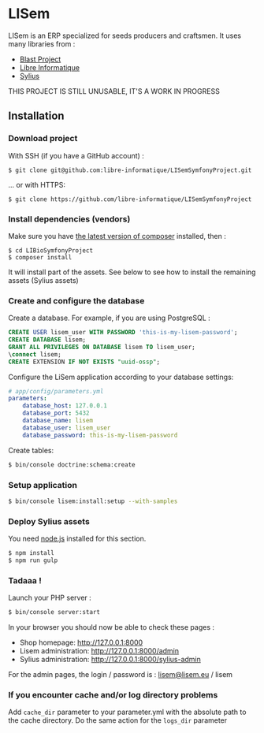 LISem
===================

LISem is an ERP specialized for seeds producers and craftsmen. It uses many libraries from :

* [Blast Project](https://github.com/blast-project)
* [Libre Informatique](https://github.com/libre-informatique)
* [Sylius](http://docs.sylius.org/en/latest/)

THIS PROJECT IS STILL UNUSABLE, IT'S A WORK IN PROGRESS

Installation
------------

### Download project

With SSH (if you have a GitHub account) :

```
$ git clone git@github.com:libre-informatique/LISemSymfonyProject.git
```

... or with HTTPS:

```
$ git clone https://github.com/libre-informatique/LISemSymfonyProject
```

### Install dependencies (vendors)

Make sure you have [the latest version of composer](https://getcomposer.org/download/) installed, then :

```
$ cd LIBioSymfonyProject
$ composer install
```

It will install part of the assets. See below to see how to install the remaining assets (Sylius assets)

### Create and configure the database

Create a database. For example, if you are using PostgreSQL :

```sql
CREATE USER lisem_user WITH PASSWORD 'this-is-my-lisem-password';
CREATE DATABASE lisem;
GRANT ALL PRIVILEGES ON DATABASE lisem TO lisem_user;
\connect lisem;
CREATE EXTENSION IF NOT EXISTS "uuid-ossp";
```

Configure the LiSem application according to your database settings:

```yaml
# app/config/parameters.yml
parameters:
    database_host: 127.0.0.1
    database_port: 5432
    database_name: lisem
    database_user: lisem_user
    database_password: this-is-my-lisem-password
```

Create tables:

```bash
$ bin/console doctrine:schema:create
```

### Setup application

```bash
$ bin/console lisem:install:setup --with-samples
```

### Deploy Sylius assets

You need [node.js](https://nodejs.org/) installed for this section.

```bash
$ npm install
$ npm run gulp
```

### Tadaaa !

Launch your PHP server :

```bash
$ bin/console server:start
```

In your browser you should now be able to check these pages :
* Shop homepage: http://127.0.0.1:8000 
* Lisem administration: http://127.0.0.1:8000/admin
* Sylius administration: http://127.0.0.1:8000/sylius-admin

For the admin pages, the login / password is : lisem@lisem.eu / lisem

### If you encounter cache and/or log directory problems ###

Add `cache_dir` parameter to your parameter.yml with the absolute path to the cache directory. Do the same action for the `logs_dir` parameter


